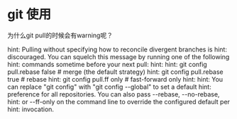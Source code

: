 # git 使用

为什么git pull的时候会有warning呢？

hint: Pulling without specifying how to reconcile divergent branches is hint: discouraged. You can squelch this message by running one of the following hint: commands sometime before your next pull: hint: hint: git config pull.rebase false \# merge \(the default strategy\) hint: git config pull.rebase true \# rebase hint: git config pull.ff only \# fast-forward only hint: hint: You can replace "git config" with "git config --global" to set a default hint: preference for all repositories. You can also pass --rebase, --no-rebase, hint: or --ff-only on the command line to override the configured default per hint: invocation.

